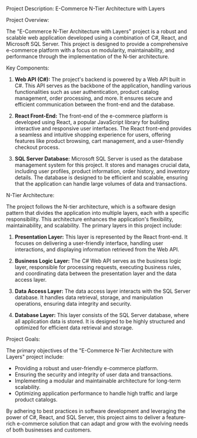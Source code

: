 Project Description: E-Commerce N-Tier Architecture with Layers

Project Overview:

The "E-Commerce N-Tier Architecture with Layers" project is a robust and scalable web application developed using a combination of C#, React, and Microsoft SQL Server. This project is designed to provide a comprehensive e-commerce platform with a focus on modularity, maintainability, and performance through the implementation of the N-tier architecture.

Key Components:

1. **Web API (C#):** The project's backend is powered by a Web API built in C#. This API serves as the backbone of the application, handling various functionalities such as user authentication, product catalog management, order processing, and more. It ensures secure and efficient communication between the front-end and the database.

2. **React Front-End:** The front-end of the e-commerce platform is developed using React, a popular JavaScript library for building interactive and responsive user interfaces. The React front-end provides a seamless and intuitive shopping experience for users, offering features like product browsing, cart management, and a user-friendly checkout process.

3. **SQL Server Database:** Microsoft SQL Server is used as the database management system for this project. It stores and manages crucial data, including user profiles, product information, order history, and inventory details. The database is designed to be efficient and scalable, ensuring that the application can handle large volumes of data and transactions.

N-Tier Architecture:

The project follows the N-tier architecture, which is a software design pattern that divides the application into multiple layers, each with a specific responsibility. This architecture enhances the application's flexibility, maintainability, and scalability. The primary layers in this project include:

1. **Presentation Layer:** This layer is represented by the React front-end. It focuses on delivering a user-friendly interface, handling user interactions, and displaying information retrieved from the Web API.

2. **Business Logic Layer:** The C# Web API serves as the business logic layer, responsible for processing requests, executing business rules, and coordinating data between the presentation layer and the data access layer.

3. **Data Access Layer:** The data access layer interacts with the SQL Server database. It handles data retrieval, storage, and manipulation operations, ensuring data integrity and security.

4. **Database Layer:** This layer consists of the SQL Server database, where all application data is stored. It is designed to be highly structured and optimized for efficient data retrieval and storage.

Project Goals:

The primary objectives of the "E-Commerce N-Tier Architecture with Layers" project include:

- Providing a robust and user-friendly e-commerce platform.
- Ensuring the security and integrity of user data and transactions.
- Implementing a modular and maintainable architecture for long-term scalability.
- Optimizing application performance to handle high traffic and large product catalogs.

By adhering to best practices in software development and leveraging the power of C#, React, and SQL Server, this project aims to deliver a feature-rich e-commerce solution that can adapt and grow with the evolving needs of both businesses and customers.
